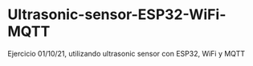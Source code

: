 # Ultrasonic-sensor-ESP32-WiFi-MQTT
Ejercicio 01/10/21, utilizando ultrasonic sensor con ESP32, WiFi y MQTT

